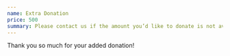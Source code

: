 ```yaml
---
name: Extra Donation
price: 500
summary: Please contact us if the amount you’d like to donate is not available.
---
```


Thank you so much for your added donation!